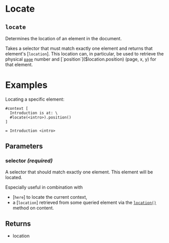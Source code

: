 # Locate

## `locate`

Determines the location of an element in the document.

Takes a selector that must match exactly one element and returns that
element's [`location`]. This location can, in particular, be used to
retrieve the physical [`page`]($location.page) number and
[`position`]($location.position) (page, x, y) for that element.

# Examples
Locating a specific element:
```example
#context [
  Introduction is at: \
  #locate(<intro>).position()
]

= Introduction <intro>
```

## Parameters

### selector *(required)*

A selector that should match exactly one element. This element will be
located.

Especially useful in combination with
- [`here`] to locate the current context,
- a [`location`] retrieved from some queried element via the
  [`location()`]($content.location) method on content.

## Returns

- location

